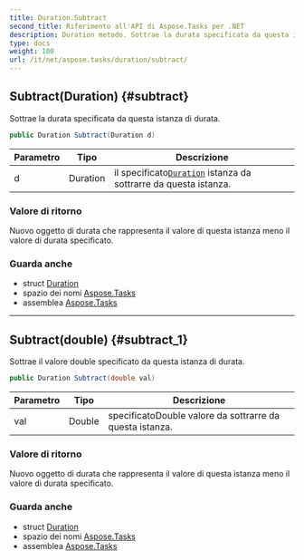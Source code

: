 ```yaml
---
title: Duration.Subtract
second_title: Riferimento all'API di Aspose.Tasks per .NET
description: Duration metodo. Sottrae la durata specificata da questa istanza di durata.
type: docs
weight: 100
url: /it/net/aspose.tasks/duration/subtract/
---
```

## Subtract(Duration) {#subtract}

Sottrae la durata specificata da questa istanza di durata.

```csharp
public Duration Subtract(Duration d)
```

| Parametro | Tipo | Descrizione |
| --- | --- | --- |
| d | Duration | il specificato[`Duration`](../) istanza da sottrarre da questa istanza. |

### Valore di ritorno

Nuovo oggetto di durata che rappresenta il valore di questa istanza meno il valore di durata specificato.

### Guarda anche

* struct [Duration](../)
* spazio dei nomi [Aspose.Tasks](../../duration/)
* assemblea [Aspose.Tasks](../../../)

---

## Subtract(double) {#subtract_1}

Sottrae il valore double specificato da questa istanza di durata.

```csharp
public Duration Subtract(double val)
```

| Parametro | Tipo | Descrizione |
| --- | --- | --- |
| val | Double | specificatoDouble valore da sottrarre da questa istanza. |

### Valore di ritorno

Nuovo oggetto di durata che rappresenta il valore di questa istanza meno il valore di durata specificato.

### Guarda anche

* struct [Duration](../)
* spazio dei nomi [Aspose.Tasks](../../duration/)
* assemblea [Aspose.Tasks](../../../)


